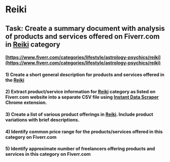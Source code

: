 # Reiki
## Task: Create a summary document with analysis of products and services offered on Fiverr.com in [Reiki](https://www.fiverr.com/categories/lifestyle/astrology-psychics/reiki) category
#### [https://www.fiverr.com/categories/lifestyle/astrology-psychics/reiki](https://www.fiverr.com/categories/lifestyle/astrology-psychics/reiki)
#### 1) Create a short general description for products and services offered in the [Reiki](https://www.fiverr.com/categories/lifestyle/astrology-psychics/reiki)
#### 2) Extract product/service information for [Reiki](https://www.fiverr.com/categories/lifestyle/astrology-psychics/reiki) category as listed on Fiverr.com website into a separate CSV file using [Instant Data Scraper](https://chrome.google.com/webstore/detail/instant-data-scraper/ofaokhiedipichpaobibbnahnkdoiiah) Chrome extension.
#### 3) Create a list of various product offerings in [Reiki](https://www.fiverr.com/categories/lifestyle/astrology-psychics/reiki). Include product variations with brief descriptions.
#### 4) Identify common price range for the products/services offered in this category on Fiverr.com
#### 5) Identify approximate number of freelancers offering products and services in this category on Fiverr.com
